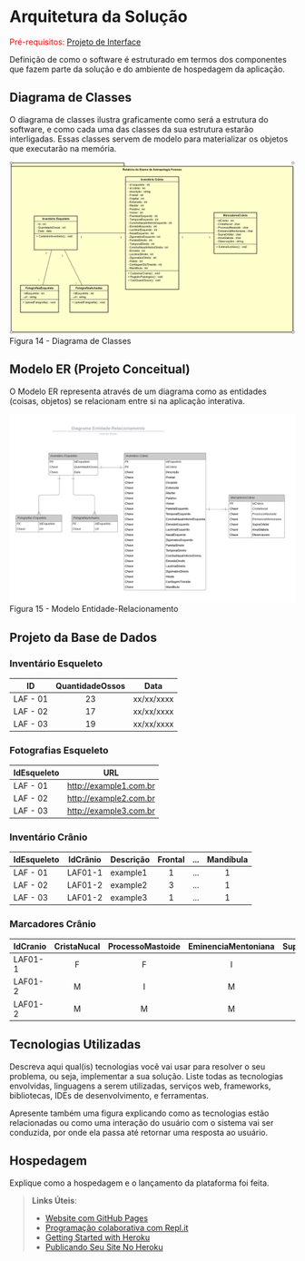 # Arquitetura da Solução

<span style="color:red">Pré-requisitos: <a href="3-Projeto de Interface.md"> Projeto de Interface</a></span>

Definição de como o software é estruturado em termos dos componentes que fazem parte da solução e do ambiente de hospedagem da aplicação.

## Diagrama de Classes

O diagrama de classes ilustra graficamente como será a estrutura do software, e como cada uma das classes da sua estrutura estarão interligadas. Essas classes servem de modelo para materializar os objetos que executarão na memória.

<img src="https://github.com/ICEI-PUC-Minas-PMV-ADS/pmv-ads-2023-2-e2-proj-int-t6-forensic-bones/blob/main/docs/img/Diagrama%20de%20Classes%20Atualizado.PNG">
Figura 14 - Diagrama de Classes


## Modelo ER (Projeto Conceitual)

O Modelo ER representa através de um diagrama como as entidades (coisas, objetos) se relacionam entre si na aplicação interativa.

<img src="https://github.com/ICEI-PUC-Minas-PMV-ADS/pmv-ads-2023-2-e2-proj-int-t6-forensic-bones/blob/main/docs/img/DER.png">
Figura 15 - Modelo Entidade-Relacionamento

## Projeto da Base de Dados

### Inventário Esqueleto 
|ID    | QuantidadeOssos  | Data |
|------|:---:|------------|
|LAF - 01| 23 | xx/xx/xxxx | 
|LAF - 02| 17 | xx/xx/xxxx |
|LAF - 03| 19 | xx/xx/xxxx |

### Fotografias Esqueleto
|IdEsqueleto | URL | 
|------|------------|
|LAF - 01 | http://example1.com.br |
|LAF - 02 | http://example2.com.br |
|LAF - 03 | http://example3.com.br |

### Inventário Crânio
|IdEsqueleto| IdCrânio | Descrição | Frontal | ... | Mandíbula |
|------|----------|---|:---:|---|:---:|
|LAF - 01| LAF01-1 | example1 | 1 | ... | 1 |
|LAF - 02| LAF01-2 | example2 | 3 | ... | 1 |
|LAF - 03| LAF01-2 | example3 | 1 | ... | 1 |

### Marcadores Crânio
|IdCranio| CristaNucal | ProcessoMastoide | EminenciaMentoniana | SupraOrbital | AreaGlabela | Observacoes |
|------|:---:|:---:|:---:|:---:|:---:|:-----:|
|LAF01-1| F | F | I | M | F | example1 |
|LAF01-2| M | I | M | M | F | example2 |
|LAF01-2| M | M | M | M | M | example3 |


## Tecnologias Utilizadas

Descreva aqui qual(is) tecnologias você vai usar para resolver o seu problema, ou seja, implementar a sua solução. Liste todas as tecnologias envolvidas, linguagens a serem utilizadas, serviços web, frameworks, bibliotecas, IDEs de desenvolvimento, e ferramentas.

Apresente também uma figura explicando como as tecnologias estão relacionadas ou como uma interação do usuário com o sistema vai ser conduzida, por onde ela passa até retornar uma resposta ao usuário.

## Hospedagem

Explique como a hospedagem e o lançamento da plataforma foi feita.

> **Links Úteis**:
>
> - [Website com GitHub Pages](https://pages.github.com/)
> - [Programação colaborativa com Repl.it](https://repl.it/)
> - [Getting Started with Heroku](https://devcenter.heroku.com/start)
> - [Publicando Seu Site No Heroku](http://pythonclub.com.br/publicando-seu-hello-world-no-heroku.html)
